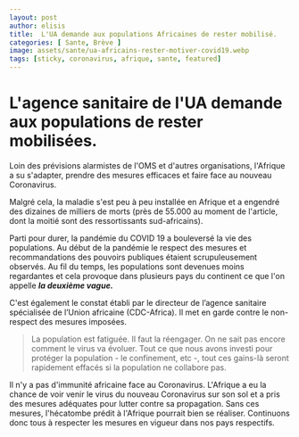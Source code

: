 ```yaml
---
layout: post
author: elisis
title:  L'UA demande aux populations Africaines de rester mobilisé.
categories: [ Sante, Brève ]
image: assets/sante/ua-africains-rester-motiver-covid19.webp
tags: [sticky, coronavirus, afrique, sante, featured]
---
```



# L'agence sanitaire de l'UA demande aux populations de rester mobilisées.

 Loin des prévisions alarmistes de l'OMS et d'autres organisations, l'Afrique a su s'adapter, prendre des mesures efficaces et faire face au nouveau Coronavirus. 

Malgré cela, la maladie s'est peu à peu installée en Afrique et a engendré des dizaines de milliers de morts (près de 55.000 au moment de l'article, dont la moitié sont des ressortissants sud-africains).

Parti pour durer, la pandémie du COVID 19 a bouleversé la vie des populations. Au début de la pandémie le respect des mesures et recommandations des pouvoirs publiques étaient scrupuleusement observés. Au fil du temps, les populations sont devenues moins regardantes et cela provoque dans plusieurs pays du continent ce que l'on appelle ***la deuxième vague.***

C'est également le constat établi par le directeur de l’agence sanitaire spécialisée de l’Union africaine (CDC-Africa). Il met en garde contre le non-respect des mesures imposées.

> La population est fatiguée. Il faut la réengager. On ne sait pas
> encore comment le virus va évoluer. Tout ce que nous avons investi
> pour protéger la population - le confinement, etc -, tout ces gains-là
> seront rapidement effacés si la population ne collabore pas.

Il n'y a pas d'immunité africaine face au Coronavirus. L'Afrique a eu la chance de voir venir le virus du nouveau Coronavirus sur son sol et a pris des mesures adéquates pour lutter contre sa propagation. Sans ces mesures, l'hécatombe prédit à l'Afrique pourrait bien se réaliser. Continuons donc tous à respecter les mesures en vigueur dans nos pays respectifs.

